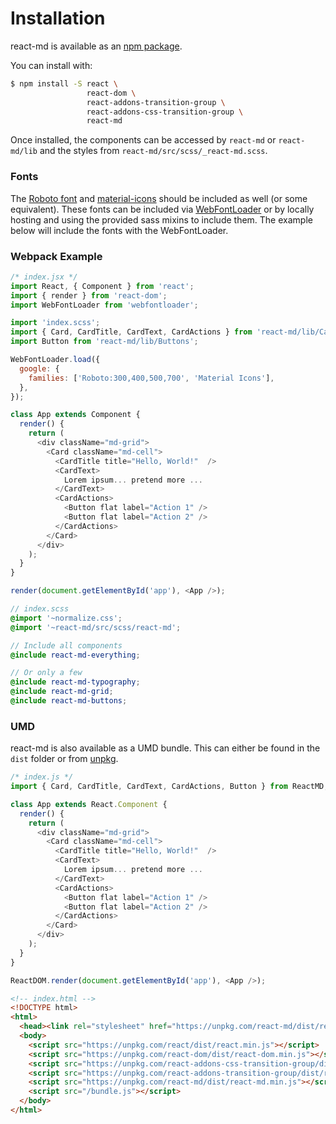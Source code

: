 # Installation
react-md is available as an [npm package](https://www.npmjs.com/package/react-md).

You can install with:

```bash
$ npm install -S react \
                 react-dom \
                 react-addons-transition-group \
                 react-addons-css-transition-group \
                 react-md
```

Once installed, the components can be accessed by `react-md` or `react-md/lib` and the styles from `react-md/src/scss/_react-md.scss`.

### Fonts
The [Roboto font](https://www.google.com/fonts/specimen/Roboto) and 
[material-icons](https://design.google.com/icons/) should be included as well
(or some equivalent). These fonts can be included via [WebFontLoader](https://github.com/typekit/webfontloader)
or by locally hosting and using the provided sass mixins to include them. The
example below will include the fonts with the WebFontLoader.


### Webpack Example

```js
/* index.jsx */
import React, { Component } from 'react';
import { render } from 'react-dom';
import WebFontLoader from 'webfontloader';

import 'index.scss';
import { Card, CardTitle, CardText, CardActions } from 'react-md/lib/Cards';
import Button from 'react-md/lib/Buttons';

WebFontLoader.load({
  google: {
    families: ['Roboto:300,400,500,700', 'Material Icons'],
  },
});

class App extends Component {
  render() {
    return (
      <div className="md-grid">
        <Card className="md-cell">
          <CardTitle title="Hello, World!"  />
          <CardText>
            Lorem ipsum... pretend more ...
          </CardText>
          <CardActions>
            <Button flat label="Action 1" />
            <Button flat label="Action 2" />
          </CardActions>
        </Card>
      </div>
    );
  }
}

render(document.getElementById('app'), <App />);
```

```scss
// index.scss
@import '~normalize.css';
@import '~react-md/src/scss/react-md';

// Include all components
@include react-md-everything;

// Or only a few
@include react-md-typography;
@include react-md-grid;
@include react-md-buttons;
```

### UMD
react-md is also available as a UMD bundle. This can either be found in the `dist` folder or from [unpkg](https://unpkg.com).

```js
/* index.js */
import { Card, CardTitle, CardText, CardActions, Button } from ReactMD;

class App extends React.Component {
  render() {
    return (
      <div className="md-grid">
        <Card className="md-cell">
          <CardTitle title="Hello, World!"  />
          <CardText>
            Lorem ipsum... pretend more ...
          </CardText>
          <CardActions>
            <Button flat label="Action 1" />
            <Button flat label="Action 2" />
          </CardActions>
        </Card>
      </div>
    );
  }
}

ReactDOM.render(document.getElementById('app'), <App />);
```

```html
<!-- index.html -->
<!DOCTYPE html>
<html>
  <head><link rel="stylesheet" href="https://unpkg.com/react-md/dist/react-md.indigo-pink.min.css"></head>
  <body>
    <script src="https://unpkg.com/react/dist/react.min.js"></script>
    <script src="https://unpkg.com/react-dom/dist/react-dom.min.js"></script>
    <script src="https://unpkg.com/react-addons-css-transition-group/dist/react-addons-css-transition-group.min.js"></script>
    <script src="https://unpkg.com/react-addons-transition-group/dist/react-addons-transition-group.min.js"></script>
    <script src="https://unpkg.com/react-md/dist/react-md.min.js"></script>
    <script src="/bundle.js"></script>
  </body>
</html>
```
